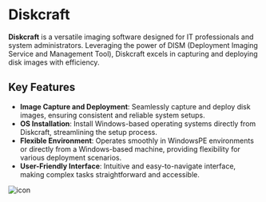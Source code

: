 # Diskcraft

**Diskcraft** is a versatile imaging software designed for IT professionals and system administrators. Leveraging the power of DISM (Deployment Imaging Service and Management Tool), Diskcraft excels in capturing and deploying disk images with efficiency.

## Key Features  
- **Image Capture and Deployment**: Seamlessly capture and deploy disk images, ensuring consistent and reliable system setups.
- **OS Installation**: Install Windows-based operating systems directly from Diskcraft, streamlining the setup process.
- **Flexible Environment**: Operates smoothly in WindowsPE environments or directly from a Windows-based machine, providing flexibility for various deployment scenarios.
- **User-Friendly Interface**: Intuitive and easy-to-navigate interface, making complex tasks straightforward and accessible.

![icon](https://i.imgur.com/yfJ9HRR.png)
